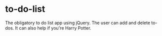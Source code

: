 # to-do-list
The obligatory to do list app using jQuery. The user can add and delete to-dos. It can also help if you're Harry Potter.
